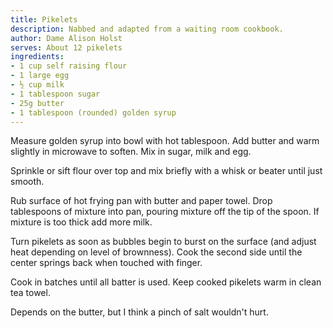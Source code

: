```yaml
---
title: Pikelets
description: Nabbed and adapted from a waiting room cookbook.
author: Dame Alison Holst
serves: About 12 pikelets
ingredients:
- 1 cup self raising flour
- 1 large egg
- ½ cup milk
- 1 tablespoon sugar
- 25g butter
- 1 tablespoon (rounded) golden syrup
---
```


Measure golden syrup into bowl with hot tablespoon. Add butter and warm slightly in microwave to soften. Mix in sugar, milk and egg.

Sprinkle or sift flour over top and mix briefly with a whisk or beater until just smooth.

Rub surface of hot frying pan with butter and paper towel. Drop tablespoons of mixture into pan, pouring mixture off the tip of the spoon. If mixture is too thick add more milk.

Turn pikelets as soon as bubbles begin to burst on the surface (and adjust heat depending on level of brownness). Cook the second side until the center springs back when touched with finger.

Cook in batches until all batter is used. Keep cooked pikelets warm in clean tea towel.

<div class="cooksnote">
  <p>
Depends on the butter, but I think a pinch of salt wouldn't hurt.
  </p>
</div>
